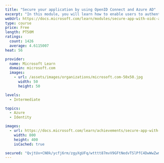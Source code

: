 ```yaml
---
title: "Secure your application by using OpenID Connect and Azure AD"
excerpt: "In this module, you will learn how to enable users to authenticate in multiple systems by using their Azure AD identities."
webUrl: https://docs.microsoft.com/learn/modules/secure-app-with-oidc-and-azure-ad/
type: course
price: Free
length: PT50M
ratings:
  count: 1426
  average: 4.6115007
heat: 56

provider:
  name: Microsoft Learn
  domain: microsoft.com
  images:
    - url: /assets/images/organizations/microsoft.com-50x50.jpg
      width: 50
      height: 50

levels:
  - Intermediate

topics:
  - Azure
  - Identity

images:
  - url: https://docs.microsoft.com/learn/achievements/secure-app-with-oidc-and-azure-ad-social.png
    width: 800
    height: 400
    isCached: true

secured: "QvjtUx+CN0k/ycfj6rm/zgyXgUFq/wtttt87mvV9GFtNedvTSlPfC4DwWwZwmhEPKYoGqgG/Gsqs7C9bnxKFTXK8p9Z7iVBT6wq80kzFkQR0eKn6iS03JVKd7EdmUJ0s6FZ7ZRAmqJymNdYyS2cLxZr1G/sY6urseZsrfdXBPtCyw5z/gIA55dJWMpCEfTZ9AdVVuftD5VdefKi5KjZKs074S+QUTlFYYTr62eC7uQR2N88MRSMijzxCfqF/1e2jIomr2y+NqygPCYaw/FFSFAGLNaE8UaGDvgpWGGxywK8MSg5KqjlrkNZb9kwZXpVGrSw3KOYLAPwaTAFqXvnKh07X8qXwEDmVZvHVumJvcqNVcfo2a5T7XbY2SsGZbGx9S58n7jvdOJ9zTan6cNm8O3sc4d4TXiL//zWOCOoQQTM=;Bari1EPmvypU1ZLn/BrjYg=="
---
```


